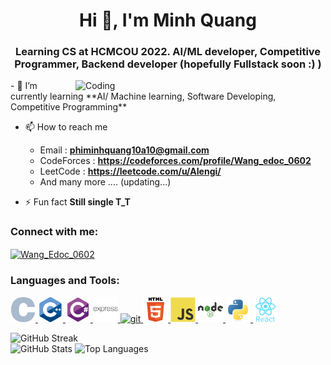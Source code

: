 <h1 align="center">Hi 👋, I'm Minh Quang</h1>
<h3 align="center">Learning CS at HCMCOU 2022. AI/ML developer, Competitive Programmer, Backend developer (hopefully Fullstack soon :) )</h3>
<img align="right" alt="Coding" width="400px" src="https://giffiles.alphacoders.com/220/220123.gif">
- 🌱 I’m currently learning **AI/ Machine learning, Software Developing, Competitive Programming**

- 📫 How to reach me 
    - Email : **phiminhquang10a10@gmail.com**
    - CodeForces : **https://codeforces.com/profile/Wang_edoc_0602**
    - LeetCode : **https://leetcode.com/u/AIengi/**
    - And many more .... (updating...)

- ⚡ Fun fact **Still single T_T**

<h3 align="left">Connect with me:</h3>
<p align="left">
<a href="https://www.facebook.com/profile.php?id=100036977401437" target="blank"><img align="center" src="https://raw.githubusercontent.com/rahuldkjain/github-profile-readme-generator/master/src/images/icons/Social/facebook.svg" alt="Wang_Edoc_0602" height="30" width="40" /></a>
</p>

<h3 align="left">Languages and Tools:</h3>
<p align="left"> <a href="https://www.cprogramming.com/" target="_blank" rel="noreferrer"> <img src="https://raw.githubusercontent.com/devicons/devicon/master/icons/c/c-original.svg" alt="c" width="40" height="40"/> </a> <a href="https://www.w3schools.com/cpp/" target="_blank" rel="noreferrer"> <img src="https://raw.githubusercontent.com/devicons/devicon/master/icons/cplusplus/cplusplus-original.svg" alt="cplusplus" width="40" height="40"/> </a> <a href="https://www.w3schools.com/cs/" target="_blank" rel="noreferrer"> <img src="https://raw.githubusercontent.com/devicons/devicon/master/icons/csharp/csharp-original.svg" alt="csharp" width="40" height="40"/>  <a href="https://expressjs.com" target="_blank" rel="noreferrer"> <img src="https://raw.githubusercontent.com/devicons/devicon/master/icons/express/express-original-wordmark.svg" alt="express" width="40" height="40"/> </a> <a href="https://git-scm.com/" target="_blank" rel="noreferrer"> <img src="https://www.vectorlogo.zone/logos/git-scm/git-scm-icon.svg" alt="git" width="40" height="40"/> </a> <a href="https://www.w3.org/html/" target="_blank" rel="noreferrer"> <img src="https://raw.githubusercontent.com/devicons/devicon/master/icons/html5/html5-original-wordmark.svg" alt="html5" width="40" height="40"/> </a> <a href="https://developer.mozilla.org/en-US/docs/Web/JavaScript" target="_blank" rel="noreferrer"> <img src="https://raw.githubusercontent.com/devicons/devicon/master/icons/javascript/javascript-original.svg" alt="javascript" width="40" height="40"/> </a>  <a href="https://nodejs.org" target="_blank" rel="noreferrer"> <img src="https://raw.githubusercontent.com/devicons/devicon/master/icons/nodejs/nodejs-original-wordmark.svg" alt="nodejs" width="40" height="40"/> </a>  <a href="https://www.python.org" target="_blank" rel="noreferrer"> <img src="https://raw.githubusercontent.com/devicons/devicon/master/icons/python/python-original.svg" alt="python" width="40" height="40"/> </a> <a href="https://reactjs.org/" target="_blank" rel="noreferrer"> <img src="https://raw.githubusercontent.com/devicons/devicon/master/icons/react/react-original-wordmark.svg" alt="react" width="40" height="40"/> </a>  </p>

<img src="https://github-readme-streak-stats-eight.vercel.app/?user=thereaper0602&theme=tokyonight&hide_border=true" height="150em" alt="GitHub Streak" />
  <br/>

<img height="150em" src="https://github-readme-stats.vercel.app/api/top-langs/?username=thereaper0602&theme=vue-dark&show_icons=true&hide_border=true&layout=compact" alt="GitHub Stats" />
<img height="150em" src="https://github-readme-stats.vercel.app/api/top-langs/?username=thereaper0602&layout=compact&theme=vue-dark&hide_border=true&langs_count=6&hide=html,css&custom_title=Top%20Languages" alt="Top Languages" />
